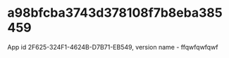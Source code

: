 # a98bfcba3743d378108f7b8eba385459
App id 2F625-324F1-4624B-D7B71-EB549, version name - ffqwfqwfqwf
